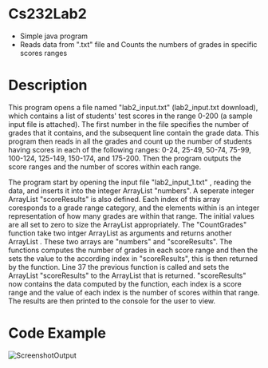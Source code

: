 # Cs232Lab2
- Simple java program
- Reads data from ".txt" file and Counts the numbers of grades in specific scores ranges

# Description

This program opens a file named "lab2_input.txt" (lab2_input.txt  download), which contains a list of students' test scores in the range 0-200 (a sample input file is attached).  The first number in the file specifies the number of grades that it contains, and the subsequent line contain the grade data. This program then reads in all the grades and count up the number of students having scores in each of the following ranges: 0-24, 25-49, 50-74, 75-99, 100-124, 125-149, 150-174, and 175-200.  Then the program outputs the score ranges and the number of scores within each range.

The program start by opening the input file "lab2_input_1.txt" , reading the data, and inserts it into the integer ArrayList "numbers". A seperate integer ArrayList "scoreResults" is also defined. Each index of this array coresponds to a grade range category, and the elements within is an integer representation of how many grades are within that range. The initial values are all set to zero to size the ArrayList appropriately. The "CountGrades" function take two intger ArrayList as arguments and returns another ArrayList . These two arrays are "numbers" and "scoreResults". The functions computes the number of grades in each score range and then the sets the value to the according index in "scoreResults", this is then returned by the function. Line 37 the previous function is called and sets the ArrayList "scoreResults" to the ArrayList that is returned. "scoreResults" now contains the data computed by the function, each index is a score range and the value of each index is the number of scores within that range. The results are then printed to the console for the user to view. 


# Code Example

![ScreenshotOutput](https://user-images.githubusercontent.com/89806393/135565394-4b9457a9-4853-471e-8930-0170b7ebe421.png)
